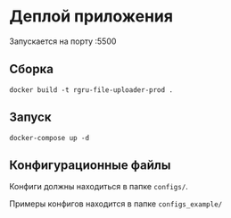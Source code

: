 # Деплой приложения

Запускается на порту :5500


## Сборка

`docker build -t rgru-file-uploader-prod .`


## Запуск

`docker-compose up -d`


## Конфигурационные файлы

Конфиги должны находиться в папке `configs/`. 

Примеры конфигов находится в папке `configs_example/`
